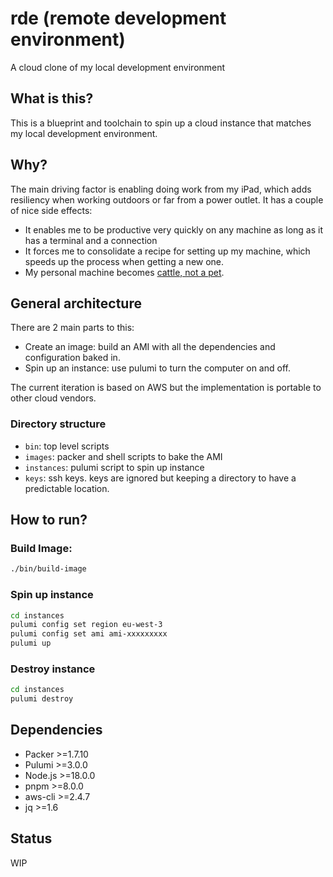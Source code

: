 # rde (remote development environment)
A cloud clone of my local development environment

## What is this?
This is a blueprint and toolchain to spin up a cloud instance that matches my local
development environment. 

## Why?
The main driving factor is enabling doing work from my iPad, which adds
resiliency when working outdoors or far from a power outlet. It has a couple
of nice side effects:
- It enables me to be productive very quickly on any machine as long as it has a terminal and a
  connection
- It forces me to consolidate a recipe for setting up my machine, which speeds
  up the process when getting a new one.
- My personal machine becomes [cattle, not a pet](http://cloudscaling.com/blog/cloud-computing/the-history-of-pets-vs-cattle/).

## General architecture
There are 2 main parts to this:
- Create an image: build an AMI with all the dependencies and
  configuration baked in.
- Spin up an instance: use pulumi to turn the computer on and off.

The current iteration is based on AWS but the implementation is portable to other
cloud vendors.

### Directory structure
- `bin`: top level scripts   
- `images`: packer and shell scripts to bake the AMI
- `instances`: pulumi script to spin up instance 
- `keys`: ssh keys. keys are ignored but keeping a directory to have a
  predictable location. 

## How to run?
### Build Image:
```bash
./bin/build-image
```

### Spin up instance
```bash
cd instances
pulumi config set region eu-west-3
pulumi config set ami ami-xxxxxxxxx
pulumi up
```

### Destroy instance
```bash
cd instances
pulumi destroy
```

## Dependencies
- Packer >=1.7.10
- Pulumi >=3.0.0
- Node.js >=18.0.0
- pnpm >=8.0.0
- aws-cli >=2.4.7
- jq >=1.6

## Status
WIP

